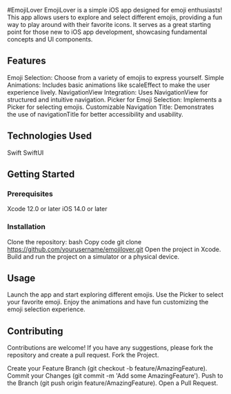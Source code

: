 #EmojiLover
EmojiLover is a simple iOS app designed for emoji enthusiasts! This app allows users to explore and select different emojis,
providing a fun way to play around with their favorite icons. It serves as a great starting point for those new to iOS app development,
showcasing fundamental concepts and UI components.

## Features
Emoji Selection: Choose from a variety of emojis to express yourself.
Simple Animations: Includes basic animations like scaleEffect to make the user experience lively.
NavigationView Integration: Uses NavigationView for structured and intuitive navigation.
Picker for Emoji Selection: Implements a Picker for selecting emojis.
Customizable Navigation Title: Demonstrates the use of navigationTitle for better accessibility and usability.

## Technologies Used
Swift
SwiftUI

## Getting Started
### Prerequisites
Xcode 12.0 or later
iOS 14.0 or later

### Installation
Clone the repository:
bash
Copy code
git clone https://github.com/yourusername/emojilover.git
Open the project in Xcode.
Build and run the project on a simulator or a physical device.

## Usage
Launch the app and start exploring different emojis.
Use the Picker to select your favorite emoji.
Enjoy the animations and have fun customizing the emoji selection experience.

## Contributing
Contributions are welcome! If you have any suggestions, please fork the repository and create a pull request.
Fork the Project.

Create your Feature Branch (git checkout -b feature/AmazingFeature).
Commit your Changes (git commit -m 'Add some AmazingFeature').
Push to the Branch (git push origin feature/AmazingFeature).
Open a Pull Request.
